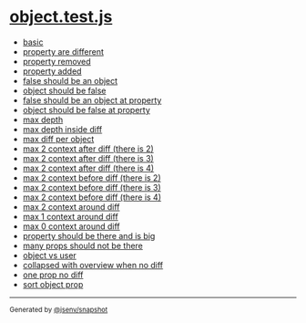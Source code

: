 # [object.test.js](../object.test.js)



- [basic](basic/basic.md)
- [property are different](property_are_different/property_are_different.md)
- [property removed](property_removed/property_removed.md)
- [property added](property_added/property_added.md)
- [false should be an object](false_should_be_an_object/false_should_be_an_object.md)
- [object should be false](object_should_be_false/object_should_be_false.md)
- [false should be an object at property](false_should_be_an_object_at_property/false_should_be_an_object_at_property.md)
- [object should be false at property](object_should_be_false_at_property/object_should_be_false_at_property.md)
- [max depth](max_depth/max_depth.md)
- [max depth inside diff](max_depth_inside_diff/max_depth_inside_diff.md)
- [max diff per object](max_diff_per_object/max_diff_per_object.md)
- [max 2 context after diff (there is 2)](max_2_context_after_diff_(there_is_2)/max_2_context_after_diff_(there_is_2).md)
- [max 2 context after diff (there is 3)](max_2_context_after_diff_(there_is_3)/max_2_context_after_diff_(there_is_3).md)
- [max 2 context after diff (there is 4)](max_2_context_after_diff_(there_is_4)/max_2_context_after_diff_(there_is_4).md)
- [max 2 context before diff (there is 2)](max_2_context_before_diff_(there_is_2)/max_2_context_before_diff_(there_is_2).md)
- [max 2 context before diff (there is 3)](max_2_context_before_diff_(there_is_3)/max_2_context_before_diff_(there_is_3).md)
- [max 2 context before diff (there is 4)](max_2_context_before_diff_(there_is_4)/max_2_context_before_diff_(there_is_4).md)
- [max 2 context around diff](max_2_context_around_diff/max_2_context_around_diff.md)
- [max 1 context around diff](max_1_context_around_diff/max_1_context_around_diff.md)
- [max 0 context around diff](max_0_context_around_diff/max_0_context_around_diff.md)
- [property should be there and is big](property_should_be_there_and_is_big/property_should_be_there_and_is_big.md)
- [many props should not be there](many_props_should_not_be_there/many_props_should_not_be_there.md)
- [object vs user](object_vs_user/object_vs_user.md)
- [collapsed with overview when no diff](collapsed_with_overview_when_no_diff/collapsed_with_overview_when_no_diff.md)
- [one prop no diff](one_prop_no_diff/one_prop_no_diff.md)
- [sort object prop](sort_object_prop/sort_object_prop.md)

---

<sub>
  Generated by <a href="https://github.com/jsenv/core/tree/main/packages/independent/snapshot">@jsenv/snapshot</a>
</sub>